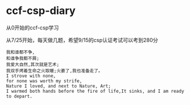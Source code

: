 # ccf-csp-diary
从0开始的ccf-csp学习

从7/25开始，每天做几题，希望9/15的csp认证考试可以考到280分

    我和谁都不争,
    和谁争我都不屑;
    我爱大自然,其次就是艺术;
    我双手烤着生命之火取暖;火萎了,我也准备走了。
    I strove with none, 
    for none was worth my strife,
    Nature I loved, and next to Nature, Art;
    I warmed both hands before the fire of life,It sinks, and I am ready to depart. 
